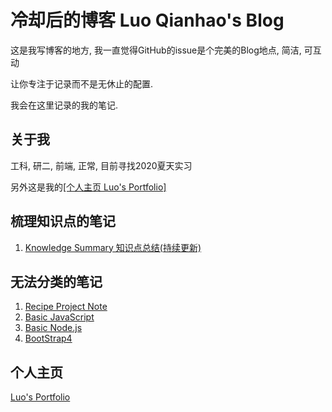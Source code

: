 # 冷却后的博客 Luo Qianhao's Blog
这是我写博客的地方, 我一直觉得GitHub的issue是个完美的Blog地点, 简洁, 可互动  

让你专注于记录而不是无休止的配置.      

我会在这里记录的我的笔记.




## 关于我
工科, 研二, 前端, 正常, 目前寻找2020夏天实习  

另外这是我的[[个人主页 Luo's Portfolio]](https://law-chain-hot.github.io/portfolio)




## 梳理知识点的笔记
1. [Knowledge Summary 知识点总结(持续更新)](https://github.com/law-chain-hot/Blog/issues/1)  




## 无法分类的笔记
1. [Recipe Project Note](https://github.com/law-chain-hot/md-all-notes/issues/4)  
2. [Basic JavaScript](https://github.com/law-chain-hot/md-all-notes/issues/5)    
3. [Basic Node.js](https://github.com/law-chain-hot/md-all-notes/issues/6)  
4. [BootStrap4](https://github.com/law-chain-hot/md-all-notes/issues/7)  



## 个人主页
[Luo's Portfolio](https://law-chain-hot.github.io/portfolio)  

 


